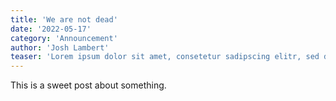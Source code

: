 ```yaml
---
title: 'We are not dead'
date: '2022-05-17'
category: 'Announcement'
author: 'Josh Lambert'
teaser: 'Lorem ipsum dolor sit amet, consetetur sadipscing elitr, sed diam nonumy eirmod tempor invidunt ut labore et dolore magna aliquyam erat, sed'
---
```


This is a sweet post about something.
